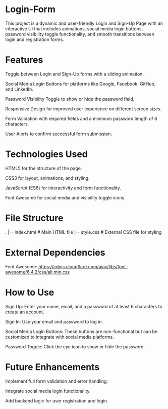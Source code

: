 # Login-Form

This project is a dynamic and user-friendly Login and Sign-Up Page with an interactive UI that includes animations, social media login buttons, password visibility toggle functionality, and smooth transitions between login and registration forms.

# Features

Toggle between Login and Sign-Up forms with a sliding animation.

Social Media Login Buttons for platforms like Google, Facebook, GitHub, and LinkedIn.

Password Visibility Toggle to show or hide the password field.

Responsive Design for improved user experience on different screen sizes.

Form Validation with required fields and a minimum password length of 6 characters.

User Alerts to confirm successful form submission.

# Technologies Used

HTML5 for the structure of the page.

CSS3 for layout, animations, and styling.

JavaScript (ES6) for interactivity and form functionality.

Font Awesome for social media and visibility toggle icons.

# File Structure

.
|-- index.html  # Main HTML file
|-- style.css   # External CSS file for styling

# External Dependencies

Font Awesome: https://cdnjs.cloudflare.com/ajax/libs/font-awesome/6.4.2/css/all.min.css

# How to Use

Sign Up: Enter your name, email, and a password of at least 6 characters to create an account.

Sign In: Use your email and password to log in.

Social Media Login Buttons: These buttons are non-functional but can be customized to integrate with social media platforms.

Password Toggle: Click the eye icon to show or hide the password.

# Future Enhancements

Implement full form validation and error handling.

Integrate social media login functionality.

Add backend logic for user registration and login.

